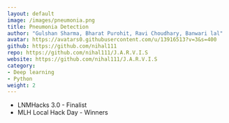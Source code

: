 ```yaml
---
layout: default
image: /images/pneumonia.png
title: Pneumonia Detection
author: "Gulshan Sharma, Bharat Purohit, Ravi Choudhary, Banwari lal"
avatar: https://avatars0.githubusercontent.com/u/13916513?v=3&s=400 
github: https://github.com/nihal111
repo: https://github.com/nihal111/J.A.R.V.I.S
website: https://github.com/nihal111/J.A.R.V.I.S
category:
- Deep learning
- Python
weight: 2
---
```

- LNMHacks 3.0 - Finalist 
- MLH Local Hack Day - Winners
